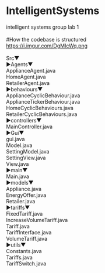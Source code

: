 # IntelligentSystems
intelligent systems group lab 1<br />
<br />
#How the codebase is structured<br />
https://i.imgur.com/DgMIcWq.png<br />
<br />
Src▼<br />
    ►Agents▼<br />
                  ApplianceAgent.java<br />
                  HomeAgent.java<br />
                  RetailerAgent.java<br />
    ►behaviours▼<br />
                  ApplianceCyclicBehaviour.java<br />
                  ApplianceTickerBehaviour.java<br />
                  HomeCyclicBehaviours.java<br />
                  RetailerCyclicBehaviours.java<br />
    ►controllers▼<br />
                  MainController.java<br />
    ►Gui▼<br />
                  gui.java<br />
                  Model.java<br />
                  SettingModel.java<br />
                  SettingView.java<br />
                  View.java<br />
    ►main▼<br />
                  Main.java<br />
    ►models▼<br />
                  Appliance.java<br />
                  EnergyOffer.java<br />
                  Retailer.java<br />
    ►tariffs▼<br />
                  FixedTariff.java<br />
                  IncreaseVolumeTariff.java<br />
                  Tariff.java<br />
                  TariffInterface.java<br />
                  VolumeTariff.java<br />
    ►utils▼<br />
                  Constants.java<br />
                  Tariffs.java<br />
                  TariffSwitch.java<br />
    
    

